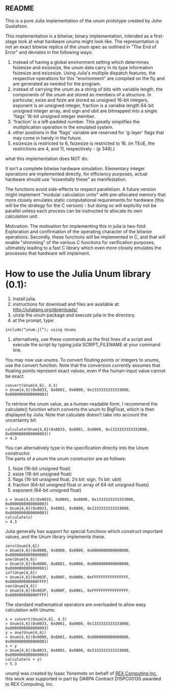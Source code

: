 README
------

This is a pure Julia implementation of the unum prototype created by John Gustafson.

This implementation is a bitwise, binary implementation, intended as a first-stage
look at what hardware unums might look like.  The representation is not an exact
bitwise replica of the unum spec as outlined in "The End of Error" and deviates
in the following ways:

1. instead of having a global environment setting which determines fsizesize and
esizesize, the unum data carry in its type information fsizesize and esizesize.
Using Julia's multiple dispatch features, the respective operations for this
"environment" are compiled on the fly and are generated as needed for the program.
2. instead of carrying the unum as a string of bits with variable length, the
components of the unum are stored as members of a structure.  In particular,
esize and fsize are stored as unsigned 16-bit integers, exponent is an unsigned
integer, fraction is a variable length 64-bit unsigned integer array, and sign
and ubit are bitmapped into a single 'flags' 16-bit unsigned integer member.
  1. 'fraction' is a left-padded number.  This greatly simplifies the multiplication operation in the emulated system.
  2. other positions in the 'flags' variable are reserved for 'g-layer' flags
that may come in handy in the future.
3.  esizesize is restricted to 6, fsizesize is restricted to 16.  (in TEoE, the restrictions are 4, and 11, respectively - (p 349).)

what this implementation does NOT do:

It isn't a complete bitwise hardware simulation.  Elementary integer operations
are implemented directly, for efficiency purposes, actual hardware should use
"essentially these" as manifestation.

The functions avoid side-effects to respect parallelism.  A future version might
implement "modular calculation units" with pre-allocated memory that more closely
emulates static computational requirements for hardware (this will be the strategy
for the C version) - but doing so will explicitly not be parallel unless each
process can be instructed to allocate its own calculation unit.

Motivation:
The motivation for implementing this in julia is two-fold:  Exploration and
confirmation of the operating character of the bitwise operations.  Secondly,
these functions will be implemented in C, and that will enable "shimming" of
the various C functions for verification purposes, ultimately leading to a fast
C library which even more closely emulates the processes that hardware will
implement.

How to use the Julia Unum library (0.1):
========================================

1. install julia.
  1. instructions for download and files are available at: http://julialang.org/downloads/
2. unzip the unum package and execute julia in the directory.
3. at the prompt, type: 
  ```
  include(“unum.jl”); using Unums 
  ```
  1.  alternatively, use these commands as the first lines of a script and execute the script by typing julia SCRIPT_FILENAME at your command line.

You may now use unums.  To convert floating points or integers to unums, use the convert function.  Note that the conversion currently assumes that floating points represent exact values, even if the human-input value cannot be exact.

```
convert(Unum{4,6}, 4.3)
> Unum{4,6}(0x0033, 0x0001, 0x0000, 0x1333333333333000, 0x0000000000000003)
```

To retrieve the unum value, as a human-readable form, I recommend the calculate() function which converts the unum to BigFloat, which is then displayed by Julia.  Note that calculate doesn’t take into account the uncertainty bit:

```
calculate(Unum{4,6}(0x0033, 0x0001, 0x0000, 0x1333333333333000, 0x0000000000000003))
> 4.3
```

You can alternatively type in the specification directly into the Unum constructor.  
The parts of a unum the unum constructor are as follows:  
1. fsize (16-bit unsigned float)
2. esize (16-bit unsigned float)
3. flags (16-bit unsigned float, 2’s bit: sign, 1’s bit: ubit)
4. fraction (64-bit unsigned float or array of 64-bit unsigned floats)
5. exponent (64-bit unsigned float)

```
x = Unum{4,6}(0x0033, 0x0001, 0x0000, 0x1333333333333000, 0x0000000000000003)
> Unum{4,6}(0x0033, 0x0001, 0x0000, 0x1333333333333000, 0x0000000000000003)
calculate(x)
> 4.3
```


Julia generally has support for special functions which construct important values, and the Unum library implements these.

```
zero(Unum{4,6})
> Unum{4,6}(0x0000, 0x0000, 0x0000, 0x0000000000000000, 0x0000000000000000)
one(Unum{4,6})
> Unum{4,6}(0x0000, 0x0001, 0x0000, 0x0000000000000000, 0x0000000000000001)
inf(Unum{4,6})
> Unum{4,6}(0x003F, 0x000F, 0x0000, 0xFFFFFFFFFFFFFFFF, 0x000000000000FFFF)
nan(Unum{4,6})
> Unum{4,6}(0x003F, 0x000F, 0x0001, 0xFFFFFFFFFFFFFFFF, 0x000000000000FFFF)
```

The standard mathematical operators are overloaded to allow easy calculation with Unums.

```
x = convert(Unum{4,6}, 4.3)
> Unum{4,6}(0x0033, 0x0001, 0x0000, 0x1333333333333000, 0x0000000000000003)
y = one(Unum{4,6})
> Unum{4,6}(0x0000, 0x0001, 0x0000, 0x0000000000000000, 0x0000000000000001)
x + y
> Unum{4,6}(0x0033, 0x0001, 0x0000, 0x5333333333333000, 0x0000000000000003)
calculate(x + y)
> 5.3
```

unumjl was created by Isaac Yonemoto on behalf of [REX Computing Inc.](http://rexcomputing.com)
this work was supported in part by DARPA Contract D15PC00135 awarded to REX Computing, Inc.
